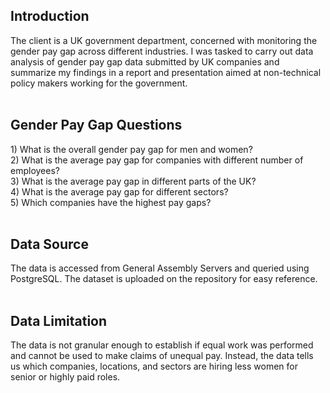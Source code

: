 <h2> Introduction </h2>
The client is a UK government department, concerned with monitoring the gender pay gap across different industries. I was tasked to carry out data analysis of gender pay gap data submitted by UK companies and summarize my findings in a report and presentation aimed at non-technical policy makers working for the government.
<br>
<br>
<h2> Gender Pay Gap Questions </h2>1) What is the overall gender pay gap for men and women?
<br/>2) What is the average pay gap for companies with different number of employees?
<br/>3) What is the average pay gap in different parts of the UK?
<br/>4) What is the average pay gap for different sectors?
<br/>5) Which companies have the highest pay gaps?
<br>
<br>
<h2> Data Source </h2>
The data is accessed from General Assembly Servers and queried using PostgreSQL. The dataset is uploaded on the repository for easy reference.
<br>
<br>
<h2> Data Limitation </h2>
The data is not granular enough to establish if equal work was performed and cannot be used to make claims of unequal pay. Instead, the data tells us which companies, locations, and sectors are hiring less women for senior or highly paid roles.
